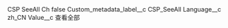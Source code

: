 <?xml version="1.0" encoding="UTF-8"?>
<CustomMetadata xmlns="http://soap.sforce.com/2006/04/metadata" xmlns:xsi="http://www.w3.org/2001/XMLSchema-instance" xmlns:xsd="http://www.w3.org/2001/XMLSchema">
    <label>CSP SeeAll Ch</label>
    <protected>false</protected>
    <values>
        <field>Custom_metadata_label__c</field>
        <value xsi:type="xsd:string">CSP_SeeAll</value>
    </values>
    <values>
        <field>Language__c</field>
        <value xsi:type="xsd:string">zh_CN</value>
    </values>
    <values>
        <field>Value__c</field>
        <value xsi:type="xsd:string">查看全部</value>
    </values>
</CustomMetadata>
